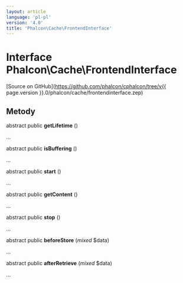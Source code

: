 ```yaml
---
layout: article
language: 'pl-pl'
version: '4.0'
title: 'Phalcon\Cache\FrontendInterface'
---
```

# Interface **Phalcon\Cache\FrontendInterface**

[Source on GitHub](https://github.com/phalcon/cphalcon/tree/v{{ page.version }}.0/phalcon/cache/frontendinterface.zep)

## Metody

abstract public **getLifetime** ()

...

abstract public **isBuffering** ()

...

abstract public **start** ()

...

abstract public **getContent** ()

...

abstract public **stop** ()

...

abstract public **beforeStore** (*mixed* $data)

...

abstract public **afterRetrieve** (*mixed* $data)

...